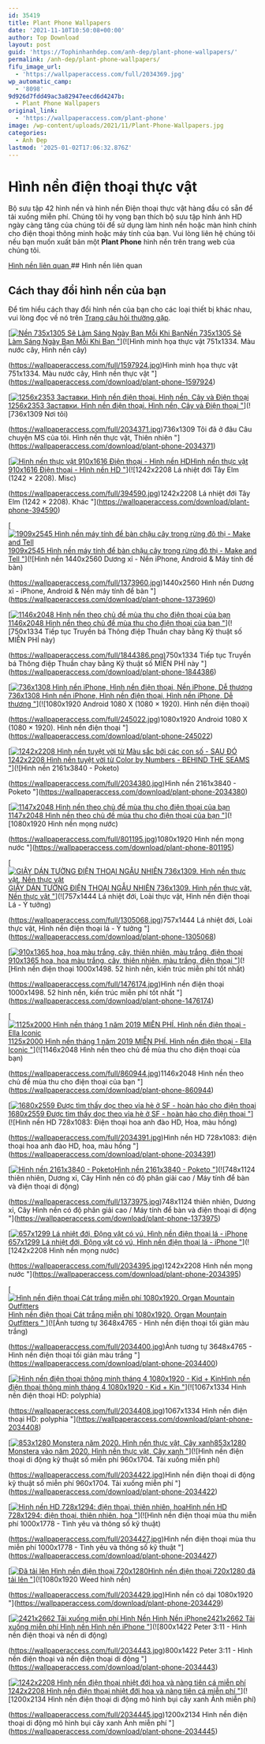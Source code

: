 ```yaml
---
id: 35419
title: Plant Phone Wallpapers
date: '2021-11-10T10:50:08+00:00'
author: Top Download
layout: post
guid: 'https://Tophinhanhdep.com/anh-dep/plant-phone-wallpapers/'
permalink: /anh-dep/plant-phone-wallpapers/
fifu_image_url:
  - 'https://wallpaperaccess.com/full/2034369.jpg'
wp_automatic_camp:
  - '8098'
9d926d7fdd49ac3a82947eecd6d4247b:
  - Plant Phone Wallpapers
original_link:
  - 'https://wallpaperaccess.com/plant-phone'
image: /wp-content/uploads/2021/11/Plant-Phone-Wallpapers.jpg
categories:
  - Ảnh Đẹp
lastmod: '2025-01-02T17:06:32.876Z'
---
```

# Hình nền điện thoại thực vật

Bộ sưu tập 42 hình nền và hình nền Điện thoại thực vật hàng đầu có sẵn để tải xuống miễn phí. Chúng tôi hy vọng bạn thích bộ sưu tập hình ảnh HD ngày càng tăng của chúng tôi để sử dụng làm hình nền hoặc màn hình chính cho điện thoại thông minh hoặc máy tính của bạn. Vui lòng liên hệ chúng tôi nếu bạn muốn xuất bản một **Plant Phone** hình nền trên trang web của chúng tôi.

[Hình nền liên quan ](#related) ## Hình nền liên quan

## Cách thay đổi hình nền của bạn

Để tìm hiểu cách thay đổi hình nền của bạn cho các loại thiết bị khác nhau, vui lòng đọc về nó trên [Trang câu hỏi thường gặp](https://tophinhanhdep.com/faq/).

  
[[![Nền 735x1305 Sẽ Làm Sáng Ngày Bạn Mỗi Khi Bạn](https://wallpaperaccess.com/full/2034369.jpg)Nền 735x1305 Sẽ Làm Sáng Ngày Bạn Mỗi Khi Bạn "](https://wallpaperaccess.com/download/plant-phone-2034369)](![Hình minh họa thực vật 751x1334.  Màu nước cây, Hình nền cây)

(https://wallpaperaccess.com/full/1597924.jpg)Hình minh họa thực vật 751x1334. Màu nước cây, Hình nền thực vật "](https://wallpaperaccess.com/download/plant-phone-1597924)

[[![1256x2353 Заставки.  Hình nền điện thoại.  Hình nền, Cây và Điện thoại](https://wallpaperaccess.com/full/690534.jpg)1256x2353 Заставки. Hình nền điện thoại. Hình nền, Cây và Điện thoại "](https://wallpaperaccess.com/download/plant-phone-690534)](![736x1309 Nơi tôi)

(https://wallpaperaccess.com/full/2034371.jpg)736x1309 Tôi đã ở đâu Câu chuyện MS của tôi. Hình nền thực vật, Thiên nhiên "](https://wallpaperaccess.com/download/plant-phone-2034371)

[[![Hình nền thực vật 910x1616 Điện thoại - Hình nền HD](https://wallpaperaccess.com/full/2034372.jpg)Hình nền thực vật 910x1616 Điện thoại - Hình nền HD "](https://wallpaperaccess.com/download/plant-phone-2034372)](![1242x2208 Lá nhiệt đới Tây Elm (1242 × 2208).  Misc)

(https://wallpaperaccess.com/full/394590.jpg)1242x2208 Lá nhiệt đới Tây Elm (1242 × 2208). Khác "](https://wallpaperaccess.com/download/plant-phone-394590)

[[![1909x2545 Hình nền máy tính để bàn chậu cây trong rừng đô thị - Make and Tell](https://wallpaperaccess.com/full/2034373.jpg)1909x2545 Hình nền máy tính để bàn chậu cây trong rừng đô thị - Make and Tell "](https://wallpaperaccess.com/download/plant-phone-2034373)](![Hình nền 1440x2560 Dương xỉ - Nền iPhone, Android & Máy tính để bàn)

(https://wallpaperaccess.com/full/1373960.jpg)1440x2560 Hình nền Dương xỉ - iPhone, Android &amp; Nền máy tính để bàn "](https://wallpaperaccess.com/download/plant-phone-1373960)

[[![1146x2048 Hình nền theo chủ đề mùa thu cho điện thoại của bạn](https://wallpaperaccess.com/full/1372178.jpg)1146x2048 Hình nền theo chủ đề mùa thu cho điện thoại của bạn "](https://wallpaperaccess.com/download/plant-phone-1372178)](![750x1334 Tiếp tục Truyền bá Thông điệp Thuần chay bằng Kỹ thuật số MIỄN PHÍ này)

(https://wallpaperaccess.com/full/1844386.png)750x1334 Tiếp tục Truyền bá Thông điệp Thuần chay bằng Kỹ thuật số MIỄN PHÍ này "](https://wallpaperaccess.com/download/plant-phone-1844386)

[[![736x1308 Hình nền iPhone, Hình nền điện thoại, Nền iPhone, Dễ thương](https://wallpaperaccess.com/full/2034377.jpg)736x1308 Hình nền iPhone, Hình nền điện thoại, Hình nền iPhone, Dễ thương "](https://wallpaperaccess.com/download/plant-phone-2034377)](![1080x1920 Android 1080 X (1080 × 1920).  Hình nền điện thoại)

(https://wallpaperaccess.com/full/245022.jpg)1080x1920 Android 1080 X (1080 × 1920). Hình nền điện thoại "](https://wallpaperaccess.com/download/plant-phone-245022)

[[![1242x2208 Hình nền tuyệt vời từ Màu sắc bởi các con số - SAU ĐÓ](https://wallpaperaccess.com/full/801219.jpg)1242x2208 Hình nền tuyệt vời từ Color by Numbers - BEHIND THE SEAMS "](https://wallpaperaccess.com/download/plant-phone-801219)](![Hình nền 2161x3840 - Poketo)

(https://wallpaperaccess.com/full/2034380.jpg)Hình nền 2161x3840 - Poketo "](https://wallpaperaccess.com/download/plant-phone-2034380)

[[![1147x2048 Hình nền theo chủ đề mùa thu cho điện thoại của bạn](https://wallpaperaccess.com/full/860934.jpg)1147x2048 Hình nền theo chủ đề mùa thu cho điện thoại của bạn "](https://wallpaperaccess.com/download/plant-phone-860934)](![1080x1920 Hình nền mọng nước)

(https://wallpaperaccess.com/full/801195.jpg)1080x1920 Hình nền mọng nước "](https://wallpaperaccess.com/download/plant-phone-801195)

[[![GIẤY DÁN TƯỜNG ĐIỆN THOẠI NGẪU NHIÊN 736x1309.  Hình nền thực vật, Nền thực vật](https://wallpaperaccess.com/full/2034384.jpg)GIẤY DÁN TƯỜNG ĐIỆN THOẠI NGẪU NHIÊN 736x1309. Hình nền thực vật, Nền thực vật "](https://wallpaperaccess.com/download/plant-phone-2034384)](![757x1444 Lá nhiệt đới, Loài thực vật, Hình nền điện thoại Lá - Ý tưởng)

(https://wallpaperaccess.com/full/1305068.jpg)757x1444 Lá nhiệt đới, Loài thực vật, Hình nền điện thoại lá - Ý tưởng "](https://wallpaperaccess.com/download/plant-phone-1305068)

[[![910x1365 hoa, hoa màu trắng, cây, thiên nhiên, màu trắng, điện thoại](https://wallpaperaccess.com/full/2034386.jpg)910x1365 hoa, hoa màu trắng, cây, thiên nhiên, màu trắng, điện thoại "](https://wallpaperaccess.com/download/plant-phone-2034386)](![Hình nền điện thoại 1000x1498.  52 hình nền, kiến ​​trúc miễn phí tốt nhất)

(https://wallpaperaccess.com/full/1476174.jpg)Hình nền điện thoại 1000x1498. 52 hình nền, kiến ​​trúc miễn phí tốt nhất "](https://wallpaperaccess.com/download/plant-phone-1476174)

[[![1125x2000 Hình nền tháng 1 năm 2019 MIỄN PHÍ.  Hình nền điện thoại - Ella Iconic](https://wallpaperaccess.com/full/1220735.png)1125x2000 Hình nền tháng 1 năm 2019 MIỄN PHÍ. Hình nền điện thoại - Ella Iconic "](https://wallpaperaccess.com/download/plant-phone-1220735)](![1146x2048 Hình nền theo chủ đề mùa thu cho điện thoại của bạn)

(https://wallpaperaccess.com/full/860944.jpg)1146x2048 Hình nền theo chủ đề mùa thu cho điện thoại của bạn "](https://wallpaperaccess.com/download/plant-phone-860944)

[[![1680x2559 Được tìm thấy dọc theo vỉa hè ở SF - hoàn hảo cho điện thoại](https://wallpaperaccess.com/full/2034390.jpg)1680x2559 Được tìm thấy dọc theo vỉa hè ở SF - hoàn hảo cho điện thoại "](https://wallpaperaccess.com/download/plant-phone-2034390)](![Hình nền HD 728x1083: Điện thoại hoa anh đào HD, Hoa, màu hồng)

(https://wallpaperaccess.com/full/2034391.jpg)Hình nền HD 728x1083: điện thoại hoa anh đào HD, hoa, màu hồng "](https://wallpaperaccess.com/download/plant-phone-2034391)

[[![Hình nền 2161x3840 - Poketo](https://wallpaperaccess.com/full/2034392.jpg)Hình nền 2161x3840 - Poketo "](https://wallpaperaccess.com/download/plant-phone-2034392)](![748x1124 thiên nhiên, Dương xỉ, Cây Hình nền có độ phân giải cao / Máy tính để bàn và điện thoại di động)

(https://wallpaperaccess.com/full/1373975.jpg)748x1124 thiên nhiên, Dương xỉ, Cây Hình nền có độ phân giải cao / Máy tính để bàn và điện thoại di động "](https://wallpaperaccess.com/download/plant-phone-1373975)

[[![657x1299 Lá nhiệt đới, Động vật có vú, Hình nền điện thoại lá - iPhone](https://wallpaperaccess.com/full/2034394.jpg)657x1299 Lá nhiệt đới, Động vật có vú, Hình nền điện thoại lá - iPhone "](https://wallpaperaccess.com/download/plant-phone-2034394)](![1242x2208 Hình nền mọng nước)

(https://wallpaperaccess.com/full/2034395.jpg)1242x2208 Hình nền mọng nước "](https://wallpaperaccess.com/download/plant-phone-2034395)

[[![Hình nền điện thoại Cát trắng miễn phí 1080x1920.  Organ Mountain Outfitters](https://wallpaperaccess.com/full/1205175.jpg)Hình nền điện thoại Cát trắng miễn phí 1080x1920. Organ Mountain Outfitters " ](https://wallpaperaccess.com/download/plant-phone-1205175)](![Ảnh tương tự 3648x4765 - Hình nền điện thoại tối giản màu trắng)

(https://wallpaperaccess.com/full/2034400.jpg)Ảnh tương tự 3648x4765 - Hình nền điện thoại tối giản màu trắng "](https://wallpaperaccess.com/download/plant-phone-2034400)

[[![Hình nền điện thoại thông minh tháng 4 1080x1920 - Kid + Kin](https://wallpaperaccess.com/full/2034407.png)Hình nền điện thoại thông minh tháng 4 1080x1920 - Kid + Kin "](https://wallpaperaccess.com/download/plant-phone-2034407)](![1067x1334 Hình nền điện thoại HD: polyphia)

(https://wallpaperaccess.com/full/2034408.jpg)1067x1334 Hình nền điện thoại HD: polyphia "](https://wallpaperaccess.com/download/plant-phone-2034408)

[[![853x1280 Monstera năm 2020. Hình nền thực vật, Cây xanh](https://wallpaperaccess.com/full/2034416.jpg)853x1280 Monstera vào năm 2020. Hình nền thực vật, Cây xanh "](https://wallpaperaccess.com/download/plant-phone-2034416)](![Hình nền điện thoại di động kỹ thuật số miễn phí 960x1704.  Tải xuống miễn phí)

(https://wallpaperaccess.com/full/2034422.jpg)Hình nền điện thoại di động kỹ thuật số miễn phí 960x1704. Tải xuống miễn phí "](https://wallpaperaccess.com/download/plant-phone-2034422)

[[![Hình nền HD 728x1294: điện thoại, thiên nhiên, hoa](https://wallpaperaccess.com/full/2034426.jpg)Hình nền HD 728x1294: điện thoại, thiên nhiên, hoa "](https://wallpaperaccess.com/download/plant-phone-2034426)](![Hình nền điện thoại mùa thu miễn phí 1000x1778 - Tình yêu và thông số kỹ thuật)

(https://wallpaperaccess.com/full/2034427.jpg)Hình nền điện thoại mùa thu miễn phí 1000x1778 - Tình yêu và thông số kỹ thuật "](https://wallpaperaccess.com/download/plant-phone-2034427)

[[![Đã tải lên Hình nền điện thoại 720x1280](https://wallpaperaccess.com/full/2034428.jpg)Hình nền điện thoại 720x1280 đã tải lên "](https://wallpaperaccess.com/download/plant-phone-2034428)](![1080x1920 Weed hình nền)

(https://wallpaperaccess.com/full/2034429.jpg)Hình nền cỏ dại 1080x1920 "](https://wallpaperaccess.com/download/plant-phone-2034429)

[[![2421x2662 Tải xuống miễn phí Hình Nền Hình Nền iPhone](https://wallpaperaccess.com/full/2034432.jpg)2421x2662 Tải xuống miễn phí Hình nền Hình nền iPhone "](https://wallpaperaccess.com/download/plant-phone-2034432)](![800x1422 Peter 3:11 - Hình nền điện thoại và nền di động)

(https://wallpaperaccess.com/full/2034443.jpg)800x1422 Peter 3:11 - Hình nền điện thoại và nền điện thoại di động "](https://wallpaperaccess.com/download/plant-phone-2034443)

[[![1242x2208 Hình nền điện thoại nhiệt đới hoa và nàng tiên cá miễn phí](https://wallpaperaccess.com/full/2034444.png)1242x2208 Hình nền điện thoại nhiệt đới hoa và nàng tiên cá miễn phí "](https://wallpaperaccess.com/download/plant-phone-2034444)](![1200x2134 Hình nền điện thoại di động mô hình bụi cây xanh Ảnh miễn phí)

(https://wallpaperaccess.com/full/2034445.jpg)1200x2134 Hình nền điện thoại di động mô hình bụi cây xanh Ảnh miễn phí "](https://wallpaperaccess.com/download/plant-phone-2034445)
